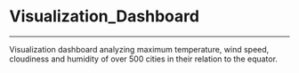 # Visualization_Dashboard
<hr>
<p>Visualization dashboard analyzing maximum temperature, wind speed, cloudiness and humidity of over 500 cities in their relation to the equator.</p>
